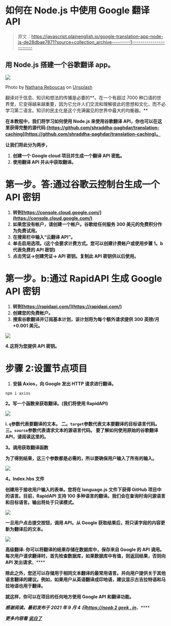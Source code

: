 # 如何在 Node.js 中使用 Google 翻译 API

> 原文：<https://javascript.plainenglish.io/google-translation-app-node-js-de28dbae7871?source=collection_archive---------1----------------------->

## 用 Node.js 搭建一个谷歌翻译 app。

![](img/30fb47182002fca4cb8e71139a25e48c.png)

Photo by [Nathana Rebouças](https://unsplash.com/@nathanareboucas?utm_source=medium&utm_medium=referral) on [Unsplash](https://unsplash.com?utm_source=medium&utm_medium=referral)

翻译对于信息、知识和想法的传播是必要的**。在一个有超过 7000 种口语的世界里，它变得越来越重要，因为它允许人们交流和理解彼此的思想和文化，而不必学习第二语言。知识的民主化是这个充满偏见的世界中最大的均衡器。**

**在本教程中，我们将学习如何使用 Node.js 来使用谷歌翻译 API，你也可以在这里获得完整的源代码:[https://github.com/shraddha-paghdar/translation-caching](https://github.com/shraddha-paghdar/translation-caching)。**

**让我们将此分为两步，**

1.  **创建一个 Google cloud 项目并生成一个翻译 API 密匙。**
2.  **使用翻译 API 并从中获取翻译。**

# **第一步。答:通过谷歌云控制台生成一个 API 密钥**

1.  **转到[https://console.cloud.google.com/](https://console.cloud.google.com/)**
2.  **如果您没有帐户，请创建一个帐户。谷歌给任何服务 300 美元的免费积分作为免费试用。**
3.  **在搜索栏中输入“云翻译 API”。**
4.  **单击启用选项。(这个会要求计费方式。您可以创建计费帐户或使用步骤 1。b 代表免费的 API 密钥)**
5.  **点击凭证->创建凭证-> API 密钥。复制此 API 密钥供以后使用。**

# **第一步。b:通过 RapidAPI 生成 Google API 密钥**

1.  **转到[https://rapidapi.com/](https://rapidapi.com/)**
2.  **创建您的免费帐户。**
3.  **搜索谷歌翻译并订阅基本计划，该计划将为每个额外请求提供 300 英镑/月+0.001 美元。**

**![](img/22866bd07c831dc60c76abeb3c8e29d8.png)**

**4.这将为您提供 API 密钥。**

# **步骤 2:设置节点项目**

1.  ****安装 Axios，向 Google 发出 HTTP 请求进行翻译。****

```
npm i axios
```

****2。写一个函数来获取翻译。(我们将使用 RapidAPI)****

**![](img/5004e12a0d3f11e7dc812486d47b5c3e.png)**

**i. `q`参数代表要翻译的文本。
二。`target`参数代表文本要翻译的目标语言代码。
三。`source`参数代表请求文本的源语言代码。
要了解如何使用原始的谷歌翻译 API，请阅读这里的。**

****3。调用获取翻译函数****

**为了得到结果，这三个参数都是必需的，所以要确保用户输入了所有的输入。**

**![](img/2d075c2e340a5dd9455addf64365d323.png)**

****4。Index.hbs 文件****

**创建用于接收用户输入的表单。您将在 language.js 文件下获得 GitHub 项目中的语言。目前，RapidAPI 支持 100 多种语言的翻译。我们会在查询时询问源语言和目标语言。输出将处于只读模式。**

**![](img/157330e9b7cea8be6f71a38fad36ff53.png)**

**一旦用户点击提交按钮，调用 API。从 Google 获取结果后，将只读字段的内容更新为翻译后的文本。**

**![](img/65b15872f13f86dbe55171b83fdce52b.png)**

****高级翻译:** 你可以将翻译的结果存储在数据库中，保存来自 Google 的 API 调用。每次用户请求翻译时，首先检查数据库，如果数据库中有值，则返回结果，否则向 API 发出请求**。****

**除此之外，您还可以存储用于相同文本翻译的最常用语言。并向用户提供关于其他语言翻译的建议。例如，如果用户从英语翻译成印地语，建议显示古吉拉特语和马拉地语也用于翻译。**

**就这样，你可以在项目的任何地方使用 Google API 和翻译功能。**

*****感谢阅读。最初发布于 2021 年 9 月 4 日***[***https://noob 2 geek . in***](https://noob2geek.in)***。*****

***更多内容看* [***说白了***](http://plainenglish.io/)**